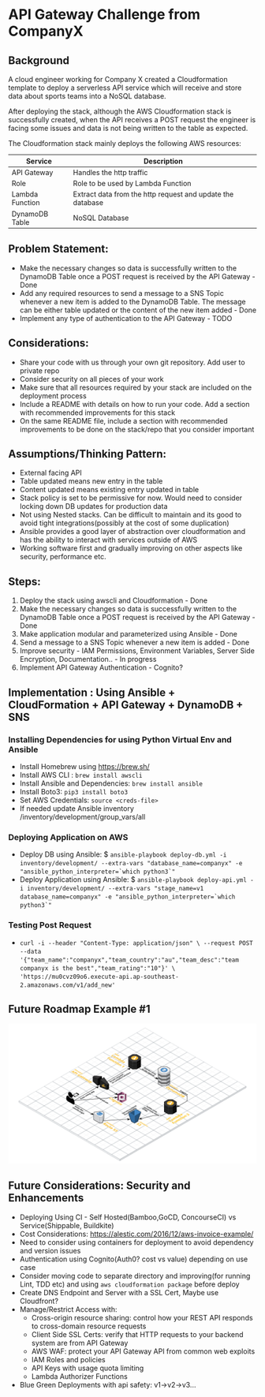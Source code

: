 # API Gateway Challenge from CompanyX

## Background
A cloud engineer working for Company X created a Cloudformation template to deploy a serverless API
service which will receive and store data about sports teams into a NoSQL database.

After deploying the stack, although the AWS Cloudformation stack is successfully created, when the API
receives a POST request the engineer is facing some issues and data is not being written to the table as
expected.

The Cloudformation stack mainly deploys the following AWS resources:

|Service        |Description|
|---------------|-----------|
|API Gateway    |Handles the http traffic|
|Role           |Role to be used by Lambda Function|
|Lambda Function|Extract data from the http request and update the database|
|DynamoDB Table |NoSQL Database|

## Problem Statement:

 - Make the necessary changes so data is successfully written to the DynamoDB Table once a POST request is received by the API Gateway - Done
 - Add any required resources to send a message to a SNS Topic whenever a new item is added to the DynamoDB Table. The message can be either table updated or the content of the new item added - Done
 - Implement any type of authentication to the API Gateway - TODO

## Considerations:
 - Share your code with us through your own git repository. Add user to private repo
 - Consider security on all pieces of your work
 - Make sure that all resources required by your stack are included on the deployment process
 - Include a README with details on how to run your code. Add a section with recommended improvements for this stack
 - On the same README file, include a section with recommended improvements to be done on the stack/repo that you consider important

## Assumptions/Thinking Pattern:
 - External facing API
 - Table updated means new entry in the table
 - Content updated means existing entry updated in table
 - Stack policy is set to be permissive for now. Would need to consider locking down DB updates for production data
 - Not using Nested stacks. Can be difficult to maintain and its good to avoid tight integrations(possibly at the cost of some duplication)
 - Ansible provides a good layer of abstraction over cloudformation and has the ability to interact with services outside of AWS
 - Working software first and gradually improving on other aspects like security, performance etc.

## Steps:
 1. Deploy the stack using awscli and Cloudformation - Done
 2. Make the necessary changes so data is successfully written to the DynamoDB Table once a POST request is received by the API Gateway - Done
 3. Make application modular and parameterized using Ansible - Done
 4. Send a message to a SNS Topic whenever a new item is added - Done
 5. Improve security - IAM Permissions, Environment Variables, Server Side Encryption, Documentation..  - In progress
 6. Implement API Gateway Authentication - Cognito?

## Implementation : Using Ansible + CloudFormation + API Gateway + DynamoDB + SNS

### Installing Dependencies for using Python Virtual Env and Ansible
 - Install Homebrew using https://brew.sh/
 - Install AWS CLI : `brew install awscli`
 - Install Ansible and Dependencies: `brew install ansible`
 - Install Boto3: `pip3 install boto3`
 - Set AWS Credentials: `source <creds-file>`
 - If needed update Ansible inventory /inventory/development/group_vars/all

### Deploying Application on AWS 
 - Deploy DB using Ansible: 
   $ ``ansible-playbook deploy-db.yml -i inventory/development/ --extra-vars "database_name=companyx" -e "ansible_python_interpreter=`which python3`"``
 - Deploy Application using Ansible: 
   $ ``ansible-playbook deploy-api.yml -i inventory/development/ --extra-vars "stage_name=v1 database_name=companyx" -e "ansible_python_interpreter=`which python3`"``

### Testing Post Request
 - `curl -i --header "Content-Type: application/json" \
        --request POST --data '{"team_name":"companyx","team_country":"au","team_desc":"team companyx is the best","team_rating":"10"}' \
        'https://mu0cvz09o6.execute-api.ap-southeast-2.amazonaws.com/v1/add_new'`

## Future Roadmap Example #1

[![Drag Racing](assets/serverless.png)](https://www.puresec.io/blog/aws-security-best-practices-for-api-gateway)
  
## Future Considerations: Security and Enhancements
 - Deploying Using CI - Self Hosted(Bamboo,GoCD, ConcourseCI) vs Service(Shippable, Buildkite)
 - Cost Considerations: https://alestic.com/2016/12/aws-invoice-example/
 - Need to consider using containers for deployment to avoid dependency and version issues
 - Authentication using Cognito(Auth0? cost vs value) depending on use case
 - Consider moving code to separate directory and improving(for running Lint, TDD etc) and using `aws cloudformation package` before deploy
 - Create DNS Endpoint and Server with a SSL Cert, Maybe use Cloudfront?
 - Manage/Restrict Access with:
    - Cross-origin resource sharing: control how your REST API responds to cross-domain resource requests
    - Client Side SSL Certs: verify that HTTP requests to your backend system are from API Gateway
    - AWS WAF: protect your API Gateway API from common web exploits
    - IAM Roles and policies
    - API Keys with usage quota limiting
    - Lambda Authorizer Functions
 - Blue Green Deployments with api safety: v1->v2->v3...